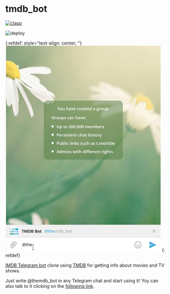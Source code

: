 # tmdb_bot

[![clasp](https://img.shields.io/badge/built%20with-clasp-4285f4.svg)](https://github.com/google/clasp)

![deploy](https://github.com/manglaneso/tmdb_bot/workflows/deploy/badge.svg?branch=main)

{:refdef: style="text-align: center; "}
![themdb_bot demo gif](images/themdb_bot_demo.gif)
{: refdef}

[IMDB Telegram bot](https://t.me/imdb) clone using [TMDB](https://themoviedb.org) for getting info about movies and TV shows.

Just write @themdb_bot in any Telegram chat and start using it! Yoy can also talk to it clicking on the [following link](https://t.me/themdb_bot).
